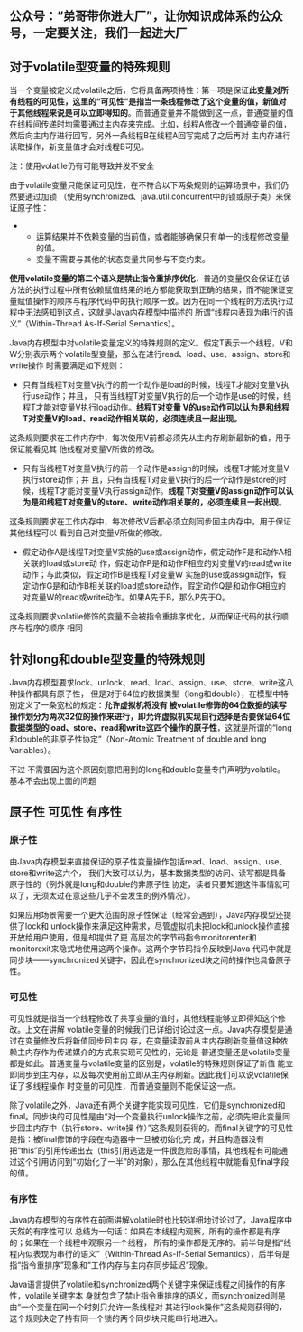 ## 公众号：“弟哥带你进大厂”，让你知识成体系的公众号，一定要关注，我们一起进大厂

## 对于volatile型变量的特殊规则 

当一个变量被定义成volatile之后，它将具备两项特性：第一项是保证**此变量对所有线程的可见性，这里的“可见性”是指当一条线程修改了这个变量的值，新值对于其他线程来说是可以立即得知的**。而普通变量并不能做到这一点，普通变量的值在线程间传递时均需要通过主内存来完成。比如，线程A修改一个普通变量的值，然后向主内存进行回写，另外一条线程B在线程A回写完成了之后再对 主内存进行读取操作，新变量值才会对线程B可见。 

注：使用volatile仍有可能导致并发不安全

由于volatile变量只能保证可见性，在不符合以下两条规则的运算场景中，我们仍然要通过加锁 （使用synchronized、java.util.concurrent中的锁或原子类）来保证原子性： 

-   -   运算结果并不依赖变量的当前值，或者能够确保只有单一的线程修改变量的值。 
    -   变量不需要与其他的状态变量共同参与不变约束。 

**使用volatile变量的第二个语义是禁止指令重排序优化**，普通的变量仅会保证在该方法的执行过程中所有依赖赋值结果的地方都能获取到正确的结果，而不能保证变量赋值操作的顺序与程序代码中的执行顺序一致。因为在同一个线程的方法执行过程中无法感知到这点，这就是Java内存模型中描述的 所谓“线程内表现为串行的语义”（Within-Thread As-If-Serial Semantics）。 

Java内存模型中对volatile变量定义的特殊规则的定义。假定T表示一个线程，V和W分别表示两个volatile型变量，那么在进行read、load、use、assign、store和write操作 时需要满足如下规则：

-   只有当线程T对变量V执行的前一个动作是load的时候，线程T才能对变量V执行use动作；并且， 只有当线程T对变量V执行的后一个动作是use的时候，线程T才能对变量V执行load动作。**线程T对变量 V的use动作可以认为是和线程T对变量V的load、read动作相关联的，必须连续且一起出现。**

这条规则要求在工作内存中，每次使用V前都必须先从主内存刷新最新的值，用于保证能看见其 他线程对变量V所做的修改。

-   只有当线程T对变量V执行的前一个动作是assign的时候，线程T才能对变量V执行store动作；并 且，只有当线程T对变量V执行的后一个动作是store的时候，线程T才能对变量V执行assign动作。**线程 T对变量V的assign动作可以认为是和线程T对变量V的store、write动作相关联的，必须连续且一起出现**。 

这条规则要求在工作内存中，每次修改V后都必须立刻同步回主内存中，用于保证其他线程可以 看到自己对变量V所做的修改。 

-   假定动作A是线程T对变量V实施的use或assign动作，假定动作F是和动作A相关联的load或store动 作，假定动作P是和动作F相应的对变量V的read或write动作；与此类似，假定动作B是线程T对变量W 实施的use或assign动作，假定动作G是和动作B相关联的load或store动作，假定动作Q是和动作G相应的 对变量W的read或write动作。如果A先于B，那么P先于Q。 

这条规则要求volatile修饰的变量不会被指令重排序优化，从而保证代码的执行顺序与程序的顺序 相同 



## 针对long和double型变量的特殊规则 

Java内存模型要求lock、unlock、read、load、assign、use、store、write这八种操作都具有原子性， 但是对于64位的数据类型（long和double），在模型中特别定义了一条宽松的规定：**允许虚拟机将没有 被volatile修饰的64位数据的读写操作划分为两次32位的操作来进行，即允许虚拟机实现自行选择是否要保证64位数据类型的load、store、read和write这四个操作的原子性**，这就是所谓的“long和double的非原子性协定”（Non-Atomic Treatment of double and long Variables）。 

不过 不需要因为这个原因刻意把用到的long和double变量专门声明为volatile。 基本不会出现上面的问题

## 原子性 可见性 有序性

### 原子性

由Java内存模型来直接保证的原子性变量操作包括read、load、assign、use、store和write这六个， 我们大致可以认为，基本数据类型的访问、读写都是具备原子性的（例外就是long和double的非原子性 协定，读者只要知道这件事情就可以了，无须太过在意这些几乎不会发生的例外情况）。 

如果应用场景需要一个更大范围的原子性保证（经常会遇到），Java内存模型还提供了lock和 unlock操作来满足这种需求，尽管虚拟机未把lock和unlock操作直接开放给用户使用，但是却提供了更 高层次的字节码指令monitorenter和monitorexit来隐式地使用这两个操作。这两个字节码指令反映到Java 代码中就是同步块——synchronized关键字，因此在synchronized块之间的操作也具备原子性。 

### 可见性

可见性就是指当一个线程修改了共享变量的值时，其他线程能够立即得知这个修改。上文在讲解 volatile变量的时候我们已详细讨论过这一点。Java内存模型是通过在变量修改后将新值同步回主内 存，在变量读取前从主内存刷新变量值这种依赖主内存作为传递媒介的方式来实现可见性的，无论是 普通变量还是volatile变量都是如此。普通变量与volatile变量的区别是，volatile的特殊规则保证了新值 能立即同步到主内存，以及每次使用前立即从主内存刷新。因此我们可以说volatile保证了多线程操作 时变量的可见性，而普通变量则不能保证这一点。 

除了volatile之外，Java还有两个关键字能实现可见性，它们是synchronized和final。同步块的可见性是由“对一个变量执行unlock操作之前，必须先把此变量同步回主内存中（执行store、write操 作）”这条规则获得的。而final关键字的可见性是指：被final修饰的字段在构造器中一旦被初始化完 成，并且构造器没有把“this”的引用传递出去（this引用逃逸是一件很危险的事情，其他线程有可能通 过这个引用访问到“初始化了一半”的对象），那么在其他线程中就能看见final字段的值。

### 有序性

Java内存模型的有序性在前面讲解volatile时也比较详细地讨论过了，Java程序中天然的有序性可以 总结为一句话：如果在本线程内观察，所有的操作都是有序的；如果在一个线程中观察另一个线程， 所有的操作都是无序的。前半句是指“线程内似表现为串行的语义”（Within-Thread As-If-Serial Semantics），后半句是指“指令重排序”现象和“工作内存与主内存同步延迟”现象。 

Java语言提供了volatile和synchronized两个关键字来保证线程之间操作的有序性，volatile关键字本 身就包含了禁止指令重排序的语义，而synchronized则是由“一个变量在同一个时刻只允许一条线程对 其进行lock操作”这条规则获得的，这个规则决定了持有同一个锁的两个同步块只能串行地进入。

